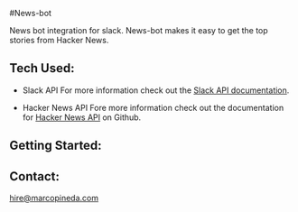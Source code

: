 #News-bot

News bot integration for slack. News-bot makes it easy to get the top stories from Hacker News.

## Tech Used:

* Slack API
For more information check out the [Slack API documentation](https://api.slack.com/).


* Hacker News API
Fore more information check out the documentation for [Hacker News API](https://github.com/HackerNews/API) on Github.


## Getting Started:



## Contact:

hire@marcopineda.com

